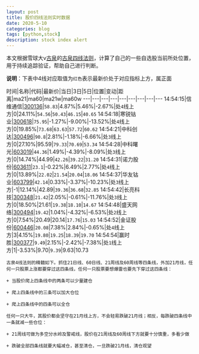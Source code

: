 ```yaml
---
layout: post
title: 股价四线法则实时数据
date: 2020-5-10
categories: blog
tags: [python,stock]
description: stock index alert
---
```



本文根据雪球大v[古泉](https://xueqiu.com/u/7148646888)的[古泉四线法则](https://xueqiu.com/7148646888/130498192)，计算了自己的一些自选股当前所处位置，用于持续追踪验证，帮助自己进行判断。

**说明**：下表中4线对应取值为`红色`表示最新价处于对应指标上方，属正面

时间|名称|代码|最新价|当日|3日|5日|位置|变动|距离|ma21|ma60|ma21w|ma60w
---|---|---|---|---|---|---|---|---
14:54:15|信维通信|[300136](https://xueqiu.com/S/SZ300136)|`58.83`|4.87%|5.46%|-2.67%|处`4`线上方|0|24.11%|`54.56`|`50.43`|`46.15`|`40.65`
14:54:18|寒锐钴业|[300618](https://xueqiu.com/S/SZ300618)|`75.95`|-1.27%|-9.00%|-13.52%|处`4`线上方|0|19.85%|`73.68`|`63.63`|`57.72`|`60.62`
14:54:21|中科创达|[300496](https://xueqiu.com/S/SZ300496)|`90.8`|2.81%|-1.18%|-6.66%|处`3`线上方|0|27.10%|95.59|`79.33`|`70.69`|`53.34`
14:54:28|中科曙光|[603019](https://xueqiu.com/S/SH603019)|`44.36`|1.49%|-4.39%|-8.09%|处`3`线上方|0|14.74%|44.99|`42.26`|`39.22`|`31.20`
14:54:31|诺力股份|[603611](https://xueqiu.com/S/SH603611)|`23.1`|-0.22%|6.49%|2.77%|处`4`线上方|0|13.89%|`22.02`|`21.54`|`20.04`|`18.06`
14:54:37|华友钴业|[603799](https://xueqiu.com/S/SH603799)|`42.14`|0.33%|-3.37%|-10.23%|处`3`线上方|-1|12.14%|42.89|`39.36`|`36.68`|`32.85`
14:54:42|长亮科技|[300348](https://xueqiu.com/S/SZ300348)|`21.42`|2.05%|-0.61%|-11.76%|处`3`线上方|0|18.50%|21.61|`19.38`|`18.10`|`14.67`
14:54:48|盛天网络|[300494](https://xueqiu.com/S/SZ300494)|`19.42`|1.04%|-4.32%|-6.53%|处`2`线上方|0|7.54%|20.49|20.14|`17.76`|`15.03`
14:54:52|金证股份|[600446](https://xueqiu.com/S/SH600446)|`20.08`|7.38%|2.84%|-0.65%|处`4`线上方|3|4.15%|`19.80`|`19.25`|`18.39`|`19.70`
14:54:54|赢时胜|[300377](https://xueqiu.com/S/SZ300377)|`9.49`|2.15%|-2.42%|-7.38%|处`1`线上方|1|-3.53%|9.70|`9.39`|9.63|10.73

```
古泉4线法则的精髓如下。抓住21日线、60日线、21周线及60周线等四条线，外加21月线，任何一只股票上涨都要穿过这四条线，任何一只股票要想爆雷也要先下穿过这四条线：

+ 当股价爬上四条线中的两条可以少量建仓

+ 爬上四条线中的三条可以加大仓位

+ 爬上四条线中的四条可以全仓

任何一只大牛，其股价都会坚守在21月线上方，不会轻易跌破21月线；相反，每跌破四条线中一条就减一些仓位：

+ 21周线可做为多空分水岭及警戒线，股价在21周线及60周线下方就要十分慎重，多看少做

+ 跌破全部四条线就要大幅减仓，甚至清仓，一旦跌破21月线，清仓观望
```